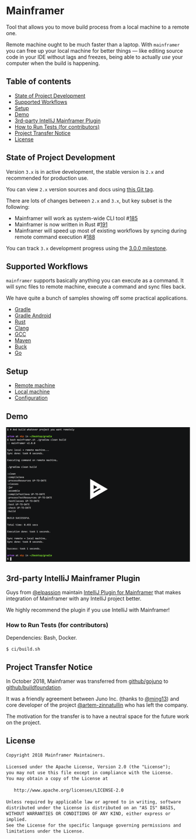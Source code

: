 # Mainframer

Tool that allows you to move build process from a local machine to a remote one.

Remote machine ought to be much faster than a laptop. 
With `mainframer` you can free up your local machine for better things —
like editing source code in your IDE without lags and
freezes, being able to actually _use_ your computer when the build is happening.

## Table of contents

- [State of Project Development](#state-of-project-development)
- [Supported Workflows](#supported-workflows)
- [Setup](#setup)
- [Demo](#demo)
- [3rd-party IntelliJ Mainframer Plugin](#3rd-party-intellij-mainframer-plugin)
- [How to Run Tests (for contributors)](#how-to-run-tests-for-contributors)
- [Project Transfer Notice](#project-transfer-notice)
- [License](#license)

## State of Project Development

Version `3.x` is in active development, the stable version is `2.x` and recommended for production use.

You can view `2.x` version sources and docs using [this Git tag](https://github.com/gojuno/mainframer/tree/v2.1.0).

There are lots of changes between `2.x` and `3.x`, but key subset is the following:

- Mainframer will work as system-wide CLI tool #[185](https://github.com/gojuno/mainframer/issues/185)
- Mainframer is now written in Rust #[191](https://github.com/gojuno/mainframer/issues/191)
- Mainframer will speed up most of existing workflows by syncing during remote command execution #[188](https://github.com/gojuno/mainframer/issues/188)

You can track `3.x` development progress using the [3.0.0 milestone](https://github.com/gojuno/mainframer/milestone/6).

## Supported Workflows

`mainframer` supports basically anything you can execute as a command.
It will sync files to remote machine, execute a command and sync files back.

We have quite a bunch of samples showing off some practical applications.

* [Gradle](samples/gradle)
* [Gradle Android](samples/gradle-android)
* [Rust](samples/rust)
* [Clang](samples/clang)
* [GCC](samples/gcc)
* [Maven](samples/mvn)
* [Buck](samples/buck)
* [Go](samples/go)

## Setup

* [Remote machine](docs/SETUP_REMOTE.md)
* [Local machine](docs/SETUP_LOCAL.md)
* [Configuration](docs/CONFIGURATION.md)

## Demo

[![asciicast demo](samples/demo.png)](https://asciinema.org/a/101327)

## 3rd-party IntelliJ Mainframer Plugin

Guys from [@elpassion](https://github.com/elpassion) maintain [IntelliJ Plugin for Mainframer](https://github.com/elpassion/mainframer-intellij-plugin) that makes integration of Mainframer with any IntelliJ project better. 

We highly recommend the plugin if you use IntelliJ with Mainframer!

### How to Run Tests (for contributors)

Dependencies: Bash, Docker.

```console
$ ci/build.sh
```

## Project Transfer Notice

In October 2018, Mainframer was transferred from [github/gojuno](https://github.com/gojuno) to [github/buildfoundation](https://github.com/buildfoundation).

It was a friendly agreement between Juno Inc. (thanks to [@ming13](https://github.com/ming13)) and core developer of the project [@artem-zinnatullin](https://github.com/artem-zinnatullin) who has left the company.

The motivation for the transfer is to have a neutral space for the future work on the project.

## License

```
Copyright 2018 Mainframer Maintainers.

Licensed under the Apache License, Version 2.0 (the "License");
you may not use this file except in compliance with the License.
You may obtain a copy of the License at

   http://www.apache.org/licenses/LICENSE-2.0

Unless required by applicable law or agreed to in writing, software
distributed under the License is distributed on an "AS IS" BASIS,
WITHOUT WARRANTIES OR CONDITIONS OF ANY KIND, either express or implied.
See the License for the specific language governing permissions and
limitations under the License.
```
